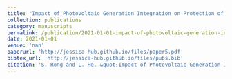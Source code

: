 ```yaml
---
title: "Impact of Photovoltaic Generation Integration on Protection of Distribution Systems"
collection: publications
category: manuscripts
permalink: /publication/2021-01-01-impact-of-photovoltaic-generation-integration-on-protection-of-distribution-systems
date: 2021-01-01
venue: 'nan'
paperurl: 'http://jessica-hub.github.io/files/paper5.pdf'
bibtex_url: 'http://jessica-hub.github.io/files/pubs.bib'
citation: 'S. Rong and L. He. &quot;Impact of Photovoltaic Generation Integration on Protection of Distribution Systems.&quot; <i></i>, 2021.'
---
```


